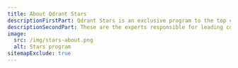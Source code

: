 ```yaml
---
title: About Qdrant Stars
descriptionFirstPart: Qdrant Stars is an exclusive program to the top contributors and evangelists inside the Qdrant community.
descriptionSecondPart: These are the experts responsible for leading community discussions, creating high-quality content, and participating in Qdrant’s events and meetups.
image:
  src: /img/stars-about.png
  alt: Stars program
sitemapExclude: true
---
```


